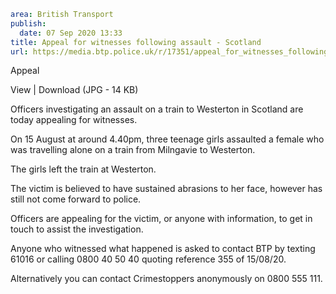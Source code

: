 ```yaml
area: British Transport
publish:
  date: 07 Sep 2020 13:33
title: Appeal for witnesses following assault - Scotland
url: https://media.btp.police.uk/r/17351/appeal_for_witnesses_following_assault_-_scotland_
```

Appeal

View | Download (JPG - 14 KB)

Officers investigating an assault on a train to Westerton in Scotland are today appealing for witnesses.

On 15 August at around 4.40pm, three teenage girls assaulted a female who was travelling alone on a train from Milngavie to Westerton.

The girls left the train at Westerton.

The victim is believed to have sustained abrasions to her face, however has still not come forward to police.

Officers are appealing for the victim, or anyone with information, to get in touch to assist the investigation.

Anyone who witnessed what happened is asked to contact BTP by texting 61016 or calling 0800 40 50 40 quoting reference 355 of 15/08/20.

Alternatively you can contact Crimestoppers anonymously on 0800 555 111.
